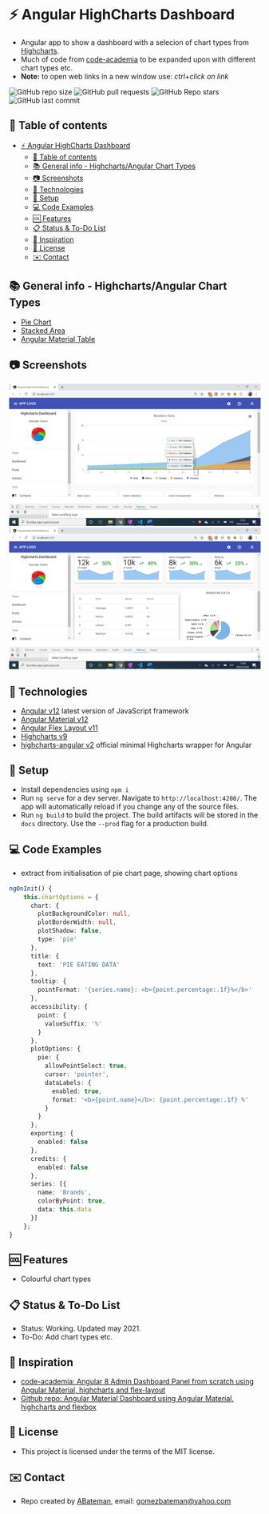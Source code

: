 # :zap: Angular HighCharts Dashboard

* Angular app to show a dashboard with a selecion of chart types from [Highcharts](https://www.highcharts.com/).
* Much of code from [code-academia](https://www.youtube.com/channel/UCHDfCPdd_Q-OOcsujHB5-yA) to be expanded upon with different chart types etc.
* **Note:** to open web links in a new window use: _ctrl+click on link_

![GitHub repo size](https://img.shields.io/github/repo-size/AndrewJBateman/angular-highcharts-dashboard?style=plastic)
![GitHub pull requests](https://img.shields.io/github/issues-pr/AndrewJBateman/angular-highcharts-dashboard?style=plastic)
![GitHub Repo stars](https://img.shields.io/github/stars/AndrewJBateman/angular-highcharts-dashboard?style=plastic)
![GitHub last commit](https://img.shields.io/github/last-commit/AndrewJBateman/angular-highcharts-dashboard?style=plastic)

## :page_facing_up: Table of contents

* [:zap: Angular HighCharts Dashboard](#zap-angular-highcharts-dashboard)
  * [:page_facing_up: Table of contents](#page_facing_up-table-of-contents)
  * [:books: General info - Highcharts/Angular Chart Types](#books-general-info---highchartsangular-chart-types)
  * [:camera: Screenshots](#camera-screenshots)
  * [:signal_strength: Technologies](#signal_strength-technologies)
  * [:floppy_disk: Setup](#floppy_disk-setup)
  * [:computer: Code Examples](#computer-code-examples)
  * [:cool: Features](#cool-features)
  * [:clipboard: Status & To-Do List](#clipboard-status--to-do-list)
  * [:clap: Inspiration](#clap-inspiration)
  * [:file_folder: License](#file_folder-license)
  * [:envelope: Contact](#envelope-contact)

## :books: General info - Highcharts/Angular Chart Types

* [Pie Chart](https://www.highcharts.com/demo/pie-basic)
* [Stacked Area](https://www.highcharts.com/demo/area-stacked)
* [Angular Material Table](https://material.angular.io/components/table/overview)

## :camera: Screenshots

![Example screenshot](./img/chart.png)
![Example screenshot](./img/pie.png)

## :signal_strength: Technologies

* [Angular v12](https://angular.io/) latest version of JavaScript framework
* [Angular Material v12](https://material.angular.io/)
* [Angular Flex Layout v11](https://github.com/angular/flex-layout)
* [Highcharts v9](https://www.highcharts.com/)
* [highcharts-angular v2](https://github.com/highcharts/highcharts-angular) official minimal Highcharts wrapper for Angular

## :floppy_disk: Setup

* Install dependencies using `npm i`
* Run `ng serve` for a dev server. Navigate to `http://localhost:4200/`. The app will automatically reload if you change any of the source files.
* Run `ng build` to build the project. The build artifacts will be stored in the `docs` directory. Use the `--prod` flag for a production build.

## :computer: Code Examples

* extract from initialisation of pie chart page, showing chart options

```typescript
ngOnInit() {
    this.chartOptions = {
      chart: {
        plotBackgroundColor: null,
        plotBorderWidth: null,
        plotShadow: false,
        type: 'pie'
      },
      title: {
        text: 'PIE EATING DATA'
      },
      tooltip: {
        pointFormat: '{series.name}: <b>{point.percentage:.1f}%</b>'
      },
      accessibility: {
        point: {
          valueSuffix: '%'
        }
      },
      plotOptions: {
        pie: {
          allowPointSelect: true,
          cursor: 'pointer',
          dataLabels: {
            enabled: true,
            format: '<b>{point.name}</b>: {point.percentage:.1f} %'
          }
        }
      },
      exporting: {
        enabled: false
      },
      credits: {
        enabled: false
      },
      series: [{
        name: 'Brands',
        colorByPoint: true,
        data: this.data
      }]
    };
}
```

## :cool: Features

* Colourful chart types

## :clipboard: Status & To-Do List

* Status: Working. Updated may 2021.
* To-Do: Add chart types etc.

## :clap: Inspiration

* [code-academia: Angular 8 Admin Dashboard Panel from scratch using Angular Material, highcharts and flex-layout](https://www.youtube.com/watch?v=FP7Hs8lTy1k&t=47s)
* [Github repo: Angular Material Dashboard using Angular Material, highcharts and flexbox](https://github.com/bloodymind/angular-material-dashboard)

## :file_folder: License

* This project is licensed under the terms of the MIT license.

## :envelope: Contact

* Repo created by [ABateman](https://github.com/AndrewJBateman), email: gomezbateman@yahoo.com
